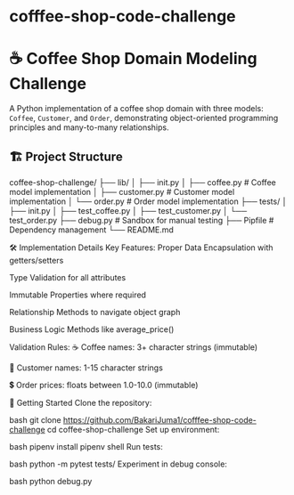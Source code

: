 # cofffee-shop-code-challenge
# ☕ Coffee Shop Domain Modeling Challenge



A Python implementation of a coffee shop domain with three models: `Coffee`, `Customer`, and `Order`, demonstrating object-oriented programming principles and many-to-many relationships.

## 🏗️ Project Structure
coffee-shop-challenge/
├── lib/
│ ├── init.py
│ ├── coffee.py # Coffee model implementation
│ ├── customer.py # Customer model implementation
│ └── order.py # Order model implementation
├── tests/
│ ├── init.py
│ ├── test_coffee.py
│ ├── test_customer.py
│ └── test_order.py
├── debug.py # Sandbox for manual testing
├── Pipfile # Dependency management
└── README.md


🛠️ Implementation Details
Key Features:
Proper Data Encapsulation with getters/setters

Type Validation for all attributes

Immutable Properties where required

Relationship Methods to navigate object graph

Business Logic Methods like average_price()

Validation Rules:
☕ Coffee names: 3+ character strings (immutable)

👤 Customer names: 1-15 character strings

💲 Order prices: floats between 1.0-10.0 (immutable)


🚀 Getting Started
Clone the repository:

bash
git clone https://github.com/BakariJuma1/cofffee-shop-code-challenge
cd coffee-shop-challenge
Set up environment:

bash
pipenv install
pipenv shell
Run tests:

bash
python -m pytest tests/
Experiment in debug console:

bash
python debug.py
